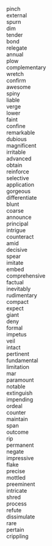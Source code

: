 pinch  
external  
spurn  
dim  
tender  
bond  
relegate  
annual  
plow  
complementary  
wretch  
confirm  
awesome  
spiny  
liable  
verge  
lower  
faint  
confine  
remarkable  
dubious  
magnificent  
irritable  
advanced  
obtain  
reinforce  
selective  
application  
gorgeous  
differentiate  
blunt  
coarse  
announce  
principal  
intrigue  
counteract  
amid  
decisive  
spear  
imitate  
embed  
comprehensive  
factual  
inevitably  
rudimentary  
compact  
expect  
giant  
deny  
formal  
impetus  
veil  
intact  
pertinent  
fundamental  
limitation  
mar  
paramount  
notable  
extinguish  
impending  
ordeal  
counter  
maintain  
span  
outcome  
rip  
permanent  
negate  
impressive  
flake  
precise  
mottled  
preeminent  
intricate  
shred  
process  
refute  
dissimulate  
rare  
pertain  
crippling  
